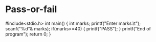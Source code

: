 # Pass-or-fail
#include<stdio.h>
int main()
{
   int marks;
   printf("Enter marks:\t");
   scanf("%d"& marks);
   if(marks>=40)
   {
      printf("PASS");
   } 
   printf("End of program");
   return 0;
}  
